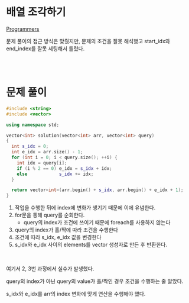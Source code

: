 
# 배열 조각하기
[Programmers](https://school.programmers.co.kr/learn/courses/30/lessons/181893)<br>

문제 풀이의 접근 방식은 맞췄지만, 문제의 조건을 잘못 해석했고 start_idx와 end_index를 잘못 세팅해서 틀렸다.<br>

<br>
<br>

# 문제 풀이
```cpp
#include <string>
#include <vector>

using namespace std;

vector<int> solution(vector<int> arr, vector<int> query)
{
  int s_idx = 0;
  int e_idx = arr.size() - 1;
  for (int i = 0; i < query.size(); ++i) {
    int idx = query[i];
    if (i % 2 == 0) e_idx = s_idx + idx;
    else            s_idx += idx;
  }

  return vector<int>(arr.begin() + s_idx, arr.begin() + e_idx + 1);
}
```

1. 작업을 수행한 뒤에 index에 변화가 생기기 때문에 이에 유념한다.
2. for문을 통해 query를 순회한다.
   - query의 index가 조건에 쓰이기 때문에 foreach를 사용하지 않는다
3. query의 index가 홀/짝에 따라 조건을 수행한다
4. 조건에 따라 s_idx, e_idx 값을 변경한다
5. s_idx와 e_idx 사이의 elements를 vector<int> 생성자로 만든 후 반환한다.

<br>

여기서 2, 3번 과정에서 실수가 발생했다.<br>

query의 index가 아닌 query의 value가 홀/짝인 경우 조건을 수행하는 줄 알았다.<br>

s_idx와 e_idx를 arr의 index 변화에 맞게 연산을 수행해야 했다.<br>